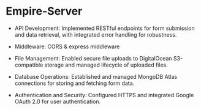# Empire-Server

- API Development: Implemented RESTful endpoints for form submission and data retrieval, with integrated error handling for robustness.

- Middleware: CORS & express middleware

- File Management: Enabled secure file uploads to DigitalOcean S3-compatible storage and managed lifecycle of uploaded files.

- Database Operations: Established and managed MongoDB Atlas connections for storing and fetching form data.

- Authentication and Security: Configured HTTPS and integrated Google OAuth 2.0 for user authentication.
